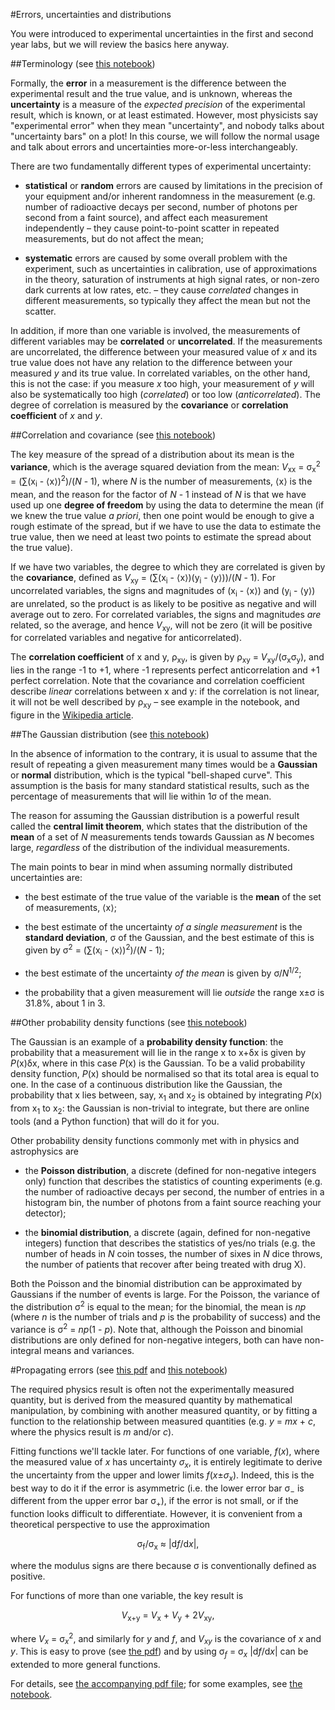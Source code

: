 #Errors, uncertainties and distributions

You were introduced to experimental uncertainties in the first and second year labs, but we will review the basics here anyway.

##Terminology (see  [this notebook](variance.ipynb))

Formally, the **error** in a measurement is the difference between the experimental result and the true value, and is unknown, whereas the **uncertainty** is a measure of the _expected precision_ of the experimental result, which is known, or at least estimated.  However, most physicists say "experimental error" when they mean "uncertainty", and nobody talks about "uncertainty bars" on a plot!  In this course, we will follow the normal usage and talk about errors and uncertainties more-or-less interchangeably.

There are two fundamentally different types of experimental uncertainty:

* **statistical** or **random** errors are caused by limitations in the precision of your equipment and/or inherent randomness in the measurement (e.g. number of radioactive decays per second, number of photons per second from a faint source), and affect each measurement independently &ndash; they cause point-to-point scatter in repeated measurements, but do not affect the mean;

* **systematic** errors are caused by some overall problem with the experiment, such as uncertainties in calibration, use of approximations in the theory, saturation of instruments at high signal rates, or non-zero dark currents at low rates, etc. &ndash; they cause *correlated* changes in different measurements, so typically they affect the mean but not the scatter.

In addition, if more than one variable is involved, the measurements of different variables may be **correlated** or **uncorrelated**.  If the measurements are uncorrelated, the difference between your measured value of _x_ and its true value does not have any relation to the difference between your measured _y_ and its true value.  In correlated variables, on the other hand, this is not the case: if you measure _x_ too high, your measurement of _y_ will also be systematically too high (*correlated*) or too low (*anticorrelated*).  The degree of correlation is measured by the **covariance** or **correlation coefficient** of _x_ and _y_.

##Correlation and covariance (see  [this notebook](variance.ipynb))

The key measure of the spread of a distribution about its mean is the **variance**, which is the average squared deviation from the mean: _V_<sub>xx</sub> = &sigma;<sub>x</sub><sup>2</sup> = (&sum;(x<sub>i</sub> - &lang;x&rang;)<sup>2</sup>)/(_N_ - 1), where _N_ is the number of measurements, &lang;x&rang; is the mean, and the reason for the factor of _N_ - 1 instead of _N_ is that we have used up one **degree of freedom** by using the data to determine the mean (if we knew the true value _a priori_, then one point would be enough to give a rough estimate of the spread, but if we have to use the data to estimate the true value, then we need at least two points to estimate the spread about the true value).

If we have two variables, the degree to which they are correlated is given by the **covariance**, defined as _V_<sub>xy</sub> = (&sum;(x<sub>i</sub> - &lang;x&rang;)(y<sub>i</sub> - &lang;y&rang;))/(_N_ - 1).  For uncorrelated variables, the signs and magnitudes of (x<sub>i</sub> - &lang;x&rang;) and (y<sub>i</sub> - &lang;y&rang;) are unrelated, so the product is as likely to be positive as negative and will average out to zero.  For correlated variables, the signs and magnitudes _are_ related, so the average, and hence _V_<sub>xy</sub>, will not be zero (it will be positive for correlated variables and negative for anticorrelated).

The **correlation coefficient** of x and y, &rho;<sub>xy</sub>, is given by &rho;<sub>xy</sub> = _V_<sub>xy</sub>/(&sigma;<sub>x</sub>&sigma;<sub>y</sub>), and lies in the range -1 to +1, where -1 represents perfect anticorrelation and +1 perfect correlation.  Note that the covariance and correlation coefficient describe _linear_ correlations between x and y: if the correlation is not linear, it will not be well described by &rho;<sub>xy</sub> &ndash; see example in the notebook, and figure in the [Wikipedia article](https://en.wikipedia.org/wiki/Pearson_product-moment_correlation_coefficient).


##The Gaussian distribution (see [this notebook](gaussian.ipynb))

In the absence of information to the contrary, it is usual to assume that the result of repeating a given measurement many times would be a **Gaussian** or **normal** distribution, which is the typical "bell-shaped curve".  This assumption is the basis for many standard statistical results, such as the percentage of measurements that will lie within 1&sigma; of the mean.

The reason for assuming the Gaussian distribution is a powerful result called the **central limit theorem**, which states that the distribution of the **mean** of a set of _N_ measurements tends towards Gaussian as _N_ becomes large, _regardless_ of the distribution of the individual measurements.  

The main points to bear in mind when assuming normally distributed uncertainties are:

* the best estimate of the true value of the variable is the **mean** of the set of measurements, &lang;x&rang;;

* the best estimate of the uncertainty _of a single measurement_ is the **standard deviation**, &sigma; of the Gaussian, and the best estimate of this is given by &sigma;<sup>2</sup> = (&sum;(x<sub>i</sub> - &lang;x&rang;)<sup>2</sup>)/(_N_ - 1);

* the best estimate of the uncertainty _of the mean_ is given by &sigma;/_N_<sup>1/2</sup>;

* the probability that a given measurement will lie _outside_ the range x&plusmn;&sigma; is 31.8%, about 1 in 3.

##Other probability density functions (see [this notebook](pdfs.ipynb))

The Gaussian is an example of a **probability density function**: the probability that a measurement will lie in the range x to x+&delta;x is given by _P_(x)&delta;x, where in this case _P_(x) is the Gaussian.  To be a valid probability density function, _P_(x) should be normalised so that its total area is equal to one.  In the case of a continuous distribution like the Gaussian, the probability that x lies between, say, x<sub>1</sub> and x<sub>2</sub> is obtained by integrating _P_(x) from x<sub>1</sub> to x<sub>2</sub>: the Gaussian is non-trivial to integrate, but there are online tools (and a Python function) that will do it for you.

Other probability density functions commonly met with in physics and astrophysics are

* the **Poisson distribution**, a discrete (defined for non-negative integers only) function that describes the statistics of counting experiments (e.g. the number of radioactive decays per second, the number of entries in a histogram bin, the number of photons from a faint source reaching your detector);

* the **binomial distribution**, a discrete (again, defined for non-negative integers) function that describes the statistics of yes/no trials (e.g. the number of heads in _N_ coin tosses, the number of sixes in _N_ dice throws, the number of patients that recover after being treated with drug X).

Both the Poisson and the binomial distribution can be approximated by Gaussians if the number of events is large.  For the Poisson, the variance of the distribution &sigma;<sup>2</sup> is equal to the mean; for the binomial, the mean is _np_ (where _n_ is the number of trials and _p_ is the probability of success) and the variance is &sigma;<sup>2</sup> = _np_(1 - _p_).  Note that, although the Poisson and binomial distributions are only defined for non-negative integers, both can have non-integral means and variances.

#Propagating errors (see [this pdf](ErrorPropagation.pdf) and [this notebook](errors.pdf))

The required physics result is often not the experimentally measured quantity, but is derived from the measured quantity by mathematical manipulation, by combining with another measured quantity, or by fitting a function to the relationship between measured quantities (e.g. _y_ = _mx_ + _c_, where the physics result is _m_ and/or _c_).

Fitting functions we'll tackle later.  For functions of one variable, _f_(_x_), where the measured value of _x_ has uncertainty _&sigma;_<sub>_x_</sub>, it is entirely legitimate to derive the uncertainty from the upper and lower limits _f_(_x_&plusmn;_&sigma;_<sub>_x_</sub>).  Indeed, this is the best way to do it if the error is asymmetric (i.e. the lower error bar &sigma;<sub>&minus;</sub> is different from the upper error bar &sigma;<sub>+</sub>), if the error is not small, or if the function looks difficult to differentiate.  However, it is convenient from a theoretical perspective to use the approximation

<p align="center"> &sigma;<sub>f</sub>/&sigma;<sub>x</sub> &asymp; |d<i>f</i>/d<i>x</i>|, </p>

where the modulus signs are there because &sigma; is conventionally defined as positive.  

For functions of more than one variable, the key result is 

<p align="center"> <i>V</i><sub>x+y</sub> = <i>V</i><sub>x</sub> + <i>V</i><sub>y</sub> + 2<i>V</i><sub>xy</sub>, </p>

where _V_<sub>_x_</sub> = &sigma;<sub>_x_</sub><sup>2</sup>, and similarly for _y_ and _f_, and _V_<sub>_xy_</sub> is the covariance of _x_ and _y_.  This is easy to prove (see [the pdf](ErrorPropagation.pdf)) and by using &sigma;<sub>_f_</sub> = &sigma;<sub>_x_</sub> |d<i>f</i>/d<i>x</i>| can be extended to more general functions.

For details, see [the accompanying pdf file](ErrorPropagation.pdf); for some examples, see [the notebook](errors.pdf).